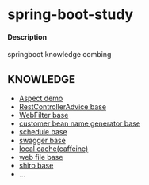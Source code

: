 # spring-boot-study

#### Description
springboot knowledge combing

## KNOWLEDGE
- [Aspect demo](./learn-aspect)
- [RestControllerAdvice base](./learn-advice)
- [WebFilter base](./learn-webfilter)
- [customer bean name generator base](./customer-bean-name)
- [schedule base](./learn-schedule)
- [swagger base](./learn-swagger)
- [local cache(caffeine)](./learn-caffeine)
- [web file base](./learn-web-file)
- [shiro base](./learn-shiro)
- ...

